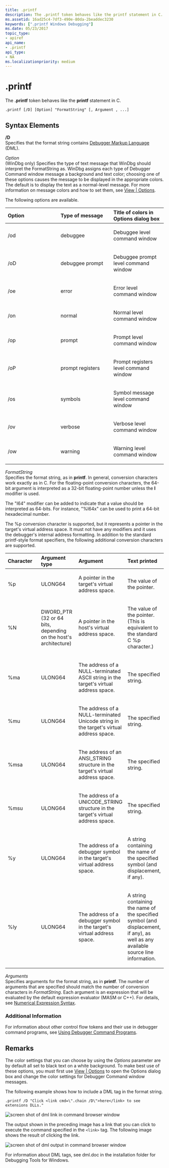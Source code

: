 ```yaml
---
title: .printf
description: The .printf token behaves like the printf statement in C.
ms.assetid: 16ad25c4-7df3-490e-80da-2beaddec3230
keywords: [".printf Windows Debugging"]
ms.date: 05/23/2017
topic_type:
- apiref
api_name:
- .printf
api_type:
- NA
ms.localizationpriority: medium
---
```


# .printf


The **.printf** token behaves like the **printf** statement in C.

```dbgcmd
.printf [/D] [Option] "FormatString" [, Argument , ...] 
```

## <span id="Syntax_Elements"></span><span id="syntax_elements"></span><span id="SYNTAX_ELEMENTS"></span>Syntax Elements


<span id="_D"></span><span id="_d"></span>**/D**  
Specifies that the format string contains [Debugger Markup Language](debugger-markup-language-commands.md) (DML).

<span id="_______Option______"></span><span id="_______option______"></span><span id="_______OPTION______"></span> *Option*   
(WinDbg only) Specifies the type of text message that WinDbg should interpret the FormatString as. WinDbg assigns each type of Debugger Command window message a background and text color; choosing one of these options causes the message to be displayed in the appropriate colors. The default is to display the text as a normal-level message. For more information on message colors and how to set them, see [View | Options](view---options.md).

The following options are available.

<table>
<colgroup>
<col width="33%" />
<col width="33%" />
<col width="33%" />
</colgroup>
<thead>
<tr class="header">
<th align="left">Option</th>
<th align="left">Type of message</th>
<th align="left">Title of colors in Options dialog box</th>
</tr>
</thead>
<tbody>
<tr class="odd">
<td align="left"><p>/od</p></td>
<td align="left"><p>debuggee</p></td>
<td align="left"><p>Debuggee level command window</p></td>
</tr>
<tr class="even">
<td align="left"><p>/oD</p></td>
<td align="left"><p>debuggee prompt</p></td>
<td align="left"><p>Debuggee prompt level command window</p></td>
</tr>
<tr class="odd">
<td align="left"><p>/oe</p></td>
<td align="left"><p>error</p></td>
<td align="left"><p>Error level command window</p></td>
</tr>
<tr class="even">
<td align="left"><p>/on</p></td>
<td align="left"><p>normal</p></td>
<td align="left"><p>Normal level command window</p></td>
</tr>
<tr class="odd">
<td align="left"><p>/op</p></td>
<td align="left"><p>prompt</p></td>
<td align="left"><p>Prompt level command window</p></td>
</tr>
<tr class="even">
<td align="left"><p>/oP</p></td>
<td align="left"><p>prompt registers</p></td>
<td align="left"><p>Prompt registers level command window</p></td>
</tr>
<tr class="odd">
<td align="left"><p>/os</p></td>
<td align="left"><p>symbols</p></td>
<td align="left"><p>Symbol message level command window</p></td>
</tr>
<tr class="even">
<td align="left"><p>/ov</p></td>
<td align="left"><p>verbose</p></td>
<td align="left"><p>Verbose level command window</p></td>
</tr>
<tr class="odd">
<td align="left"><p>/ow</p></td>
<td align="left"><p>warning</p></td>
<td align="left"><p>Warning level command window</p></td>
</tr>
</tbody>
</table>

 

<span id="_______FormatString______"></span><span id="_______formatstring______"></span><span id="_______FORMATSTRING______"></span> *FormatString*   
Specifies the format string, as in **printf**. In general, conversion characters work exactly as in C. For the floating-point conversion characters, the 64-bit argument is interpreted as a 32-bit floating-point number unless the **l** modifier is used.

The "I64" modifier can be added to indicate that a value should be interpreted as 64-bits. For instance, "%I64x" can be used to print a 64-bit hexadecimal number.

The %p conversion character is supported, but it represents a pointer in the target's virtual address space. It must not have any modifiers and it uses the debugger's internal address formatting. In addition to the standard printf-style format specifiers, the following additional conversion characters are supported.

<table>
<colgroup>
<col width="25%" />
<col width="25%" />
<col width="25%" />
<col width="25%" />
</colgroup>
<thead>
<tr class="header">
<th align="left">Character</th>
<th align="left">Argument type</th>
<th align="left">Argument</th>
<th align="left">Text printed</th>
</tr>
</thead>
<tbody>
<tr class="odd">
<td align="left"><p>%p</p></td>
<td align="left"><p>ULONG64</p></td>
<td align="left"><p>A pointer in the target&#39;s virtual address space.</p></td>
<td align="left"><p>The value of the pointer.</p></td>
</tr>
<tr class="even">
<td align="left"><p>%N</p></td>
<td align="left"><p>DWORD_PTR (32 or 64 bits, depending on the host&#39;s architecture)</p></td>
<td align="left"><p>A pointer in the host&#39;s virtual address space.</p></td>
<td align="left"><p>The value of the pointer. (This is equivalent to the standard C %p character.)</p></td>
</tr>
<tr class="odd">
<td align="left"><p>%ma</p></td>
<td align="left"><p>ULONG64</p></td>
<td align="left"><p>The address of a NULL-terminated ASCII string in the target&#39;s virtual address space.</p></td>
<td align="left"><p>The specified string.</p></td>
</tr>
<tr class="even">
<td align="left"><p>%mu</p></td>
<td align="left"><p>ULONG64</p></td>
<td align="left"><p>The address of a NULL-terminated Unicode string in the target&#39;s virtual address space.</p></td>
<td align="left"><p>The specified string.</p></td>
</tr>
<tr class="odd">
<td align="left"><p>%msa</p></td>
<td align="left"><p>ULONG64</p></td>
<td align="left"><p>The address of an ANSI_STRING structure in the target&#39;s virtual address space.</p></td>
<td align="left"><p>The specified string.</p></td>
</tr>
<tr class="even">
<td align="left"><p>%msu</p></td>
<td align="left"><p>ULONG64</p></td>
<td align="left"><p>The address of a UNICODE_STRING structure in the target&#39;s virtual address space.</p></td>
<td align="left"><p>The specified string.</p></td>
</tr>
<tr class="even">
<td align="left"><p>%y</p></td>
<td align="left"><p>ULONG64</p></td>
<td align="left"><p>The address of a debugger symbol in the target&#39;s virtual address space.</p></td>
<td align="left"><p>A string containing the name of the specified symbol (and displacement, if any).</p></td>
</tr>
<tr class="odd">
<td align="left"><p>%ly</p></td>
<td align="left"><p>ULONG64</p></td>
<td align="left"><p>The address of a debugger symbol in the target&#39;s virtual address space.</p></td>
<td align="left"><p>A string containing the name of the specified symbol (and displacement, if any), as well as any available source line information.</p></td>
</tr>
</tbody>
</table>

 

<span id="_______Arguments______"></span><span id="_______arguments______"></span><span id="_______ARGUMENTS______"></span> *Arguments*   
Specifies arguments for the format string, as in **printf**. The number of arguments that are specified should match the number of conversion characters in *FormatString*. Each argument is an expression that will be evaluated by the default expression evaluator (MASM or C++). For details, see [Numerical Expression Syntax](numerical-expression-syntax.md).

### <span id="Additional_Information"></span><span id="additional_information"></span><span id="ADDITIONAL_INFORMATION"></span>Additional Information

For information about other control flow tokens and their use in debugger command programs, see [Using Debugger Command Programs](using-debugger-command-programs.md).

Remarks
-------

The color settings that you can choose by using the *Options* parameter are by default all set to black text on a white background. To make best use of these options, you must first use [View | Options](view---options.md) to open the Options dialog box and change the color settings for Debugger Command window messages.

The following example shows how to include a DML tag in the format string.

```dbgcmd
.printf /D "Click <link cmd=\".chain /D\">here</link> to see extensions DLLs."
```

![screen shot of dml link in command browser window](images/printf01.png)

The output shown in the preceding image has a link that you can click to execute the command specified in the `<link>` tag. The following image shows the result of clicking the link.

![screen shot of dml output in command browser window](images/printf02.png)

For information about DML tags, see dml.doc in the installation folder for Debugging Tools for Windows.

 

 






